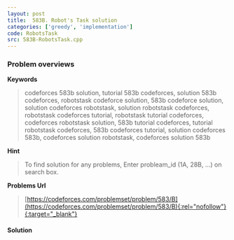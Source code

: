 ```yaml
---
layout: post
title:  583B. Robot's Task solution
categories: ['greedy', 'implementation']
code: RobotsTask
src: 583B-RobotsTask.cpp
---
```

### **Problem overviews**

**Keywords**
> codeforces 583b solution, tutorial 583b codeforces, solution 583b codeforces, robotstask codeforce solution, 583b codeforce solution, solution codeforces robotstask, solution robotstask codeforces, robotstask codeforces tutorial, robotstask tutorial codeforces, codeforces robotstask solution, 583b tutorial codeforces, tutorial robotstask codeforces, 583b codeforces tutorial, solution codeforces 583b, codeforces solution robotstask, codeforces solution 583b

**Hint**
> To find solution for any problems, Enter probleam_id (1A, 28B, ...) on search box. 

**Problems Url**
> [https://codeforces.com/problemset/problem/583/B](https://codeforces.com/problemset/problem/583/B){:rel="nofollow"}{:target="_blank"}

#### **Solution**



